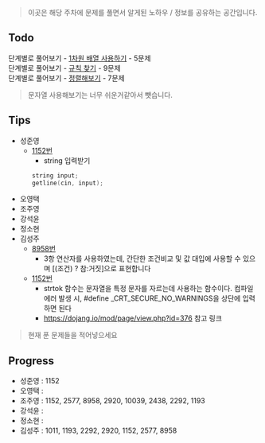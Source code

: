 > 이곳은 해당 주차에 문제를 풀면서 알게된 노하우 / 정보를 공유하는 공간입니다.
 
 ## Todo
 
 단계별로 풀어보기 - [1차원 배열 사용하기](https://www.acmicpc.net/step/6) - 5문제  
 단계별로 풀어보기 - [규칙 찾기](https://www.acmicpc.net/step/8) - 9문제  
 단계별로 풀어보기 - [정렬해보기](https://www.acmicpc.net/step/9) - 7문제  
 
 > 문자열 사용해보기는 너무 쉬운거같아서 뺏습니다.
 
 ## Tips
 
 - 성준영
    - [1152번](https://github.com/sungjunyoung/algorithm-study/blob/master/week_2/1152_junyoung.cpp)
        - string 입력받기
        ```cpp
        string input;
        getline(cin, input);
        ```
 - 오영택 
 - 조주영
 - 강석윤
 - 정소현
 - 김성주
    - [8958번](https://github.com/sungjunyoung/algorithm-study/blob/master/week_2/8958_tjdwn9410.cpp)
        - 3항 연산자를 사용하였는데, 간단한 조건비교 및 값 대입에 사용할 수 있으며 [(조건) ? 참:거짓]으로 표현합니다 
    - [1152번](https://github.com/sungjunyoung/algorithm-study/blob/master/week_2/1152_tjdwn9410.cpp)
        - strtok 함수는 문자열을 특정 문자를 자르는데 사용하는 함수이다. 컴파일 에러 발생 시,  #define _CRT_SECURE_NO_WARNINGS을 상단에 입력하면 된다
        - https://dojang.io/mod/page/view.php?id=376 참고 링크
        
 > 현재 푼 문제들을 적어넣으세요

 ## Progress
 
 - 성준영 : 1152
 - 오영택 : 
 - 조주영 : 1152, 2577, 8958, 2920, 10039, 2438, 2292, 1193
 - 강석윤 :
 - 정소현 :
 - 김성주 : 1011, 1193, 2292, 2920, 1152, 2577, 8958 

